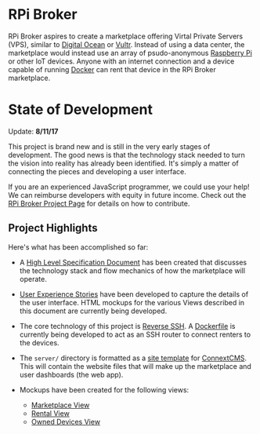 # RPi Broker
RPi Broker aspires to create a marketplace offering Virtal Private Servers (VPS), similar to 
[Digital Ocean](http://digitalocean.com) or [Vultr](http://vultr.com). Instead of using a data center,
the marketplace would instead use an array of psudo-anonymous [Raspberry Pi](https://www.raspberrypi.org/) 
or other IoT devices. Anyone
with an internet connection and a device capable of running [Docker](https://www.docker.com/) can rent
that device in the RPi Broker marketplace.


# State of Development
Update: **8/11/17**

This project is brand new and is still in the very early stages of development. The good news is that the technology
stack needed to turn the vision into reality has already been identified. It's simply a matter of connecting the pieces
and developing a user interface.

If you are an experienced JavaScript programmer, we could use your help! 
We can reimburse developers with equity in future income.
Check out the [RPi Broker Project Page](http://rpiovn.org/project/rpi-broker)
for details on how to contribute.

## Project Highlights
Here's what has been accomplished so far:

* A [High Level Specification Document](specifications/SPECIFICATION.md) has been created that discusses the
technology stack and flow mechanics of how the marketplace will operate. 

* [User Experience Stories](specifications/user-experience-and-view-descriptions.md) have been developed to
capture the details of the user interface. HTML mockups for the various Views described in this document
are currently being developed.

* The core technology of this project is [Reverse SSH](https://blog.devolutions.net/2017/03/what-is-reverse-ssh-port-forwarding.html). 
A [Dockerfile](server/sshd-container/Dockerfile) 
is currently being developed to act as an SSH router to connect renters to the devices.

* The `server/` directory is formatted as a [site template](https://github.com/skagitpublishing/site-template-connextcms) 
for [ConnextCMS](http://connextcms.com). This will contain the website files that will make up the marketplace and user
dashboards (the web app).

* Mockups have been created for the following views:
  * [Marketplace View](images/marketplace-mockup.JPG)
  * [Rental View](images/rental-mockup.JPG)
  * [Owned Devices View](images/owned-devices-mockup.JPG)